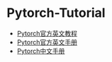 # Pytorch-Tutorial
- [Pytorch官方英文教程](https://pytorch.org/tutorials/)   
- [Pytorch官方英文手册](https://pytorch.apachecn.org/)   
- [Pytorch中文手册](https://pytorch-cn.readthedocs.io/zh/latest/)  
